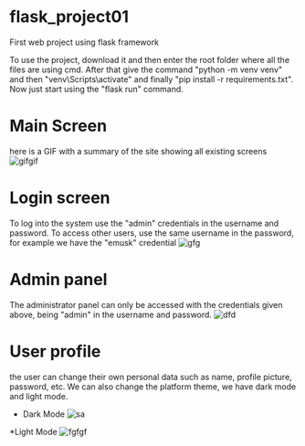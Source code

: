 # flask_project01
First web project using flask framework

To use the project, download it and then enter the root folder where all the files are using cmd. After that give the command "python -m venv venv" and then "venv\Scripts\activate" and finally "pip install -r requirements.txt". Now just start using the "flask run" command.

# Main Screen
here is a GIF with a summary of the site showing all existing screens
![gifgif](https://user-images.githubusercontent.com/77591040/146306147-ba2a6d99-e0ed-48ee-9211-8d3e40d37c64.gif)

# Login screen
To log into the system use the "admin" credentials in the username and password. To access other users, use the same username in the password, for example we have the "emusk" credential
![gfg](https://user-images.githubusercontent.com/77591040/146306375-2a0d317b-bd29-4c85-b381-119e55a9d918.PNG)

# Admin panel
The administrator panel can only be accessed with the credentials given above, being "admin" in the username and password.
![dfd](https://user-images.githubusercontent.com/77591040/146306532-8768e018-41a4-4254-8694-db75e5438ac0.PNG)

# User profile
the user can change their own personal data such as name, profile picture, password, etc. We can also change the platform theme, we have dark mode and light mode.
* Dark Mode
![sa](https://user-images.githubusercontent.com/77591040/146306717-48caca8e-cf54-467a-bda3-eb4cc706264b.png)

*Light Mode
![fgfgf](https://user-images.githubusercontent.com/77591040/146306898-3a8fa0d9-eadd-4a46-b668-6f0516b221ea.PNG)
